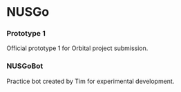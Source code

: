 # NUSGo

### Prototype 1
Official prototype 1 for Orbital project submission.

### NUSGoBot
Practice bot created by Tim for experimental development.

